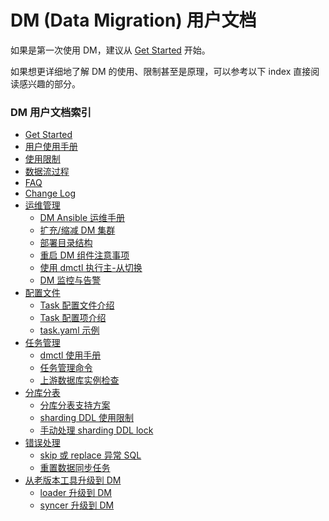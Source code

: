 DM (Data Migration) 用户文档
===

如果是第一次使用 DM，建议从 [Get Started](./get-started.md) 开始。

如果想更详细地了解 DM 的使用、限制甚至是原理，可以参考以下 index 直接阅读感兴趣的部分。

### DM 用户文档索引

- [Get Started](./get-started.md)
- [用户使用手册](./user-manual.md)
- [使用限制](./restrictions.md)
- [数据流过程](./data-interaction-details.md)
- [FAQ](./FAQ.md)
- [Change Log](./change-log.md)
- [运维管理](./maintenance)
    - [DM Ansible 运维手册](./maintenance/dm-ansible.md)
    - [扩充/缩减 DM 集群](./maintenance/scale-out.md)
    - [部署目录结构](./maintenance/directory-structure.md)
    - [重启 DM 组件注意事项](./maintenance/caution-for-restart-dm.md)
    - [使用 dmctl 执行主-从切换](./maintenance/master-slave-switch.md)
    - [DM 监控与告警](./maintenance/metrics-alert.md)
- [配置文件](./configuration)
    - [Task 配置文件介绍](./configuration/configuration.md)
    - [Task 配置项介绍](./configuration/argument-explanation.md)
    - [task.yaml 示例](./configuration/task.yaml)
- [任务管理](./task-handling)
    - [dmctl 使用手册](./task-handling/dmctl-manual.md)
    - [任务管理命令](./task-handling/task-commands.md)
    - [上游数据库实例检查](./task-handling/check-mysql.md)
- [分库分表](./shard-table)
    - [分库分表支持方案](./shard-table/merge-solution.md)
    - [sharding DDL 使用限制](./shard-table/restrictions.md)
    - [手动处理 sharding DDL lock](./shard-table/handle-DDL-lock.md)
- [错误处理](./exception-handling)
    - [skip 或 replace 异常 SQL](./exception-handling/skip-replace-sqls.md)
    - [重置数据同步任务](./exception-handling/reset-task.md)
- [从老版本工具升级到 DM](./upgrade-to-dm)
    - [loader 升级到 DM](./upgrade-to-dm/upgrade-from-loader.md)
    - [syncer 升级到 DM](./upgrade-to-dm/upgrade-from-syncer.md)
